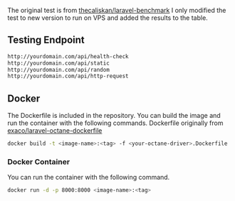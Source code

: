 The original test is from [thecaliskan/laravel-benchmark](https://github.com/thecaliskan/laravel-benchmark)
I only modified the test to new version to run on VPS and added the results to the table.

## Testing Endpoint

```bash
http://yourdomain.com/api/health-check
http://yourdomain.com/api/static
http://yourdomain.com/api/random
http://yourdomain.com/api/http-request
```

## Docker

The Dockerfile is included in the repository. You can build the image and run the container with the following commands.
Dockerfile originally from [exaco/laravel-octane-dockerfile](https://github.com/exaco/laravel-octane-dockerfile)

```bash
docker build -t <image-name>:<tag> -f <your-octane-driver>.Dockerfile .

```

### Docker Container

You can run the container with the following command.

```bash
docker run -d -p 8000:8000 <image-name>:<tag>
```
